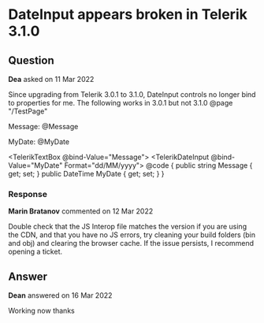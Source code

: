 # DateInput appears broken in Telerik 3.1.0

## Question

**Dea** asked on 11 Mar 2022

Since upgrading from Telerik 3.0.1 to 3.1.0, DateInput controls no longer bind to properties for me. The following works in 3.0.1 but not 3.1.0 @page "/TestPage" <p> Message: @Message </p> <p> MyDate: @MyDate </p> <TelerikTextBox @bind-Value="Message"> </TelerikTextBox> <TelerikDateInput @bind-Value="MyDate" Format="dd/MM/yyyy"> </TelerikDateInput> @code {
public string Message { get; set; }
public DateTime MyDate { get; set; }
}

### Response

**Marin Bratanov** commented on 12 Mar 2022

Double check that the JS Interop file matches the version if you are using the CDN, and that you have no JS errors, try cleaning your build folders (bin and obj) and clearing the browser cache. If the issue persists, I recommend opening a ticket.

## Answer

**Dean** answered on 16 Mar 2022

Working now thanks

